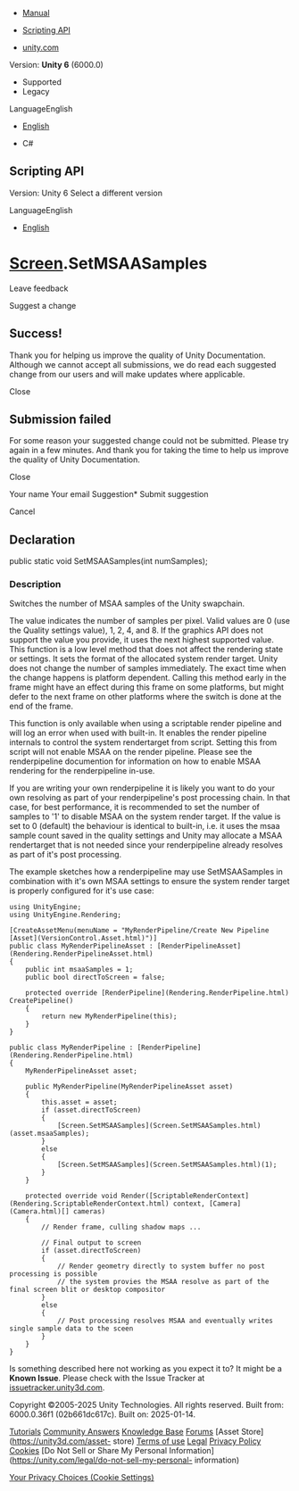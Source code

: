[ ]()

  * [Manual](../Manual/index.html)
  * [Scripting API](../ScriptReference/index.html)

  * [unity.com](https://unity.com/)

Version: **Unity 6** (6000.0)

  * Supported
  * Legacy

LanguageEnglish

  * [English]()

  * C#

[ ](https://docs.unity3d.com)

## Scripting API

Version: Unity 6 Select a different version

LanguageEnglish

  * [English]()

#  [Screen](Screen.html).SetMSAASamples

Leave feedback

Suggest a change

## Success!

Thank you for helping us improve the quality of Unity Documentation. Although
we cannot accept all submissions, we do read each suggested change from our
users and will make updates where applicable.

Close

## Submission failed

For some reason your suggested change could not be submitted. Please <a>try
again</a> in a few minutes. And thank you for taking the time to help us
improve the quality of Unity Documentation.

Close

Your name Your email Suggestion* Submit suggestion

Cancel

[ ]()

## Declaration

public static void SetMSAASamples(int numSamples);

### Description

Switches the number of MSAA samples of the Unity swapchain.

The value indicates the number of samples per pixel. Valid values are 0 (use
the Quality settings value), 1, 2, 4, and 8. If the graphics API does not
support the value you provide, it uses the next highest supported value. This
function is a low level method that does not affect the rendering state or
settings. It sets the format of the allocated system render target. Unity does
not change the number of samples immediately. The exact time when the change
happens is platform dependent. Calling this method early in the frame might
have an effect during this frame on some platforms, but might defer to the
next frame on other platforms where the switch is done at the end of the
frame.  
  
This function is only available when using a scriptable render pipeline and
will log an error when used with built-in. It enables the render pipeline
internals to control the system rendertarget from script. Setting this from
script will not enable MSAA on the render pipeline. Please see the
renderpipeline documention for information on how to enable MSAA rendering for
the renderpipeline in-use.  
  
If you are writing your own renderpipeline it is likely you want to do your
own resolving as part of your renderpipeline's post processing chain. In that
case, for best performance, it is recommended to set the number of samples to
'1' to disable MSAA on the system render target. If the value is set to 0
(default) the behaviour is identical to built-in, i.e. it uses the msaa sample
count saved in the quality settings and Unity may allocate a MSAA rendertarget
that is not needed since your renderpipeline already resolves as part of it's
post processing.  
  
The example sketches how a renderpipeline may use SetMSAASamples in
combination with it's own MSAA settings to ensure the system render target is
properly configured for it's use case:

    
    
    using UnityEngine;
    using UnityEngine.Rendering;  
      
    [CreateAssetMenu(menuName = "MyRenderPipeline/Create New Pipeline [Asset](VersionControl.Asset.html)")]
    public class MyRenderPipelineAsset : [RenderPipelineAsset](Rendering.RenderPipelineAsset.html)
    {
        public int msaaSamples = 1;
        public bool directToScreen = false;  
      
        protected override [RenderPipeline](Rendering.RenderPipeline.html) CreatePipeline()
        {
            return new MyRenderPipeline(this);
        }
    }  
      
    public class MyRenderPipeline : [RenderPipeline](Rendering.RenderPipeline.html)
    {
        MyRenderPipelineAsset asset;  
      
        public MyRenderPipeline(MyRenderPipelineAsset asset)
        {
            this.asset = asset;
            if (asset.directToScreen)
            {
                [Screen.SetMSAASamples](Screen.SetMSAASamples.html)(asset.msaaSamples);
            }
            else
            {
                [Screen.SetMSAASamples](Screen.SetMSAASamples.html)(1);
            }
        }  
      
        protected override void Render([ScriptableRenderContext](Rendering.ScriptableRenderContext.html) context, [Camera](Camera.html)[] cameras)
        {
            // Render frame, culling shadow maps ...  
      
            // Final output to screen
            if (asset.directToScreen)
            {
                // Render geometry directly to system buffer no post processing is possible
                // the system provies the MSAA resolve as part of the final screen blit or desktop compositor
            }
            else
            {
                // Post processing resolves MSAA and eventually writes single sample data to the sceen
            }
        }
    }
    

Is something described here not working as you expect it to? It might be a
**Known Issue**. Please check with the Issue Tracker at
[issuetracker.unity3d.com](https://issuetracker.unity3d.com).

Copyright ©2005-2025 Unity Technologies. All rights reserved. Built from:
6000.0.36f1 (02b661dc617c). Built on: 2025-01-14.

[Tutorials](https://unity3d.com/learn) [Community
Answers](https://answers.unity3d.com) [Knowledge
Base](https://support.unity3d.com/hc/en-us)
[Forums](https://forum.unity3d.com) [Asset Store](https://unity3d.com/asset-
store) [Terms of use](https://docs.unity3d.com/Manual/TermsOfUse.html)
[Legal](https://unity.com/legal) [Privacy
Policy](https://unity.com/legal/privacy-policy)
[Cookies](https://unity.com/legal/cookie-policy) [Do Not Sell or Share My
Personal Information](https://unity.com/legal/do-not-sell-my-personal-
information)

[Your Privacy Choices (Cookie Settings)](javascript:void\(0\);)

